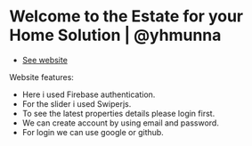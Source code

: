 # Welcome to the Estate for your Home Solution | @yhmunna

- [See website](http://localhost:5173/)

Website features:

- Here i used Firebase authentication.
- For the slider i used Swiperjs.
- To see the latest properties details please login first.
- We can create account by using email and password.
- For login we can use google or github.
